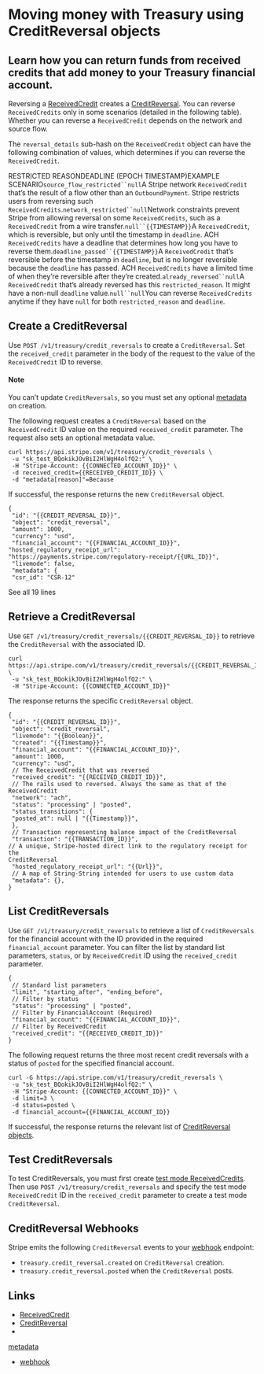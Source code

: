 # Moving money with Treasury using CreditReversal objects

## Learn how you can return funds from received credits that add money to your Treasury financial account.

Reversing a
[ReceivedCredit](https://docs.stripe.com/api/treasury/received_credits) creates
a [CreditReversal](https://docs.stripe.com/api/treasury/credit_reversals). You
can reverse `ReceivedCredits` only in some scenarios (detailed in the following
table). Whether you can reverse a `ReceivedCredit` depends on the network and
source flow.

The `reversal_details` sub-hash on the `ReceivedCredit` object can have the
following combination of values, which determines if you can reverse the
`ReceivedCredit`.

RESTRICTED REASONDEADLINE (EPOCH TIMESTAMP)EXAMPLE
SCENARIO`source_flow_restricted``null`A Stripe network `ReceivedCredit` that’s
the result of a flow other than an `OutboundPayment`. Stripe restricts users
from reversing such `ReceivedCredits`.`network_restricted``null`Network
constraints prevent Stripe from allowing reversal on some `ReceivedCredits`,
such as a `ReceivedCredit` from a wire transfer.`null``{{TIMESTAMP}}`A
`ReceivedCredit`, which is reversible, but only until the timestamp in
`deadline`. ACH `ReceivedCredits` have a deadline that determines how long you
have to reverse them.`deadline_passed``{{TIMESTAMP}}`A `ReceivedCredit` that’s
reversible before the timestamp in `deadline`, but is no longer reversible
because the `deadline` has passed. ACH `ReceivedCredits` have a limited time of
when they’re reversible after they’re created.`already_reversed``null`A
`ReceivedCredit` that’s already reversed has this `restricted_reason`. It might
have a non-null `deadline` value.`null``null`You can reverse `ReceivedCredits`
anytime if they have `null` for both `restricted_reason` and `deadline`.
## Create a CreditReversal

Use `POST /v1/treasury/credit_reversals` to create a `CreditReversal`. Set the
`received_credit` parameter in the body of the request to the value of the
`ReceivedCredit` ID to reverse.

#### Note

You can’t update `CreditReversals`, so you must set any optional
[metadata](https://docs.stripe.com/api/treasury/credit_reversals/create#create_credit_reversal-metadata)
on creation.

The following request creates a `CreditReversal` based on the `ReceivedCredit`
ID value on the required `received_credit` parameter. The request also sets an
optional metadata value.

```
curl https://api.stripe.com/v1/treasury/credit_reversals \
 -u "sk_test_BQokikJOvBiI2HlWgH4olfQ2:" \
 -H "Stripe-Account: {{CONNECTED_ACCOUNT_ID}}" \
 -d received_credit={{RECEIVED_CREDIT_ID}} \
 -d "metadata[reason]"=Because
```

If successful, the response returns the new `CreditReversal` object.

```
{
 "id": "{{CREDIT_REVERSAL_ID}}",
 "object": "credit_reversal",
 "amount": 1000,
 "currency": "usd",
 "financial_account": "{{FINANCIAL_ACCOUNT_ID}}",
"hosted_regulatory_receipt_url":
"https://payments.stripe.com/regulatory-receipt/{{URL_ID}}",
 "livemode": false,
 "metadata": {
 "csr_id": "CSR-12"
```

See all 19 lines
## Retrieve a CreditReversal

Use `GET /v1/treasury/credit_reversals/{{CREDIT_REVERSAL_ID}}` to retrieve the
`CreditReversal` with the associated ID.

```
curl https://api.stripe.com/v1/treasury/credit_reversals/{{CREDIT_REVERSAL_ID}}
\
 -u "sk_test_BQokikJOvBiI2HlWgH4olfQ2:" \
 -H "Stripe-Account: {{CONNECTED_ACCOUNT_ID}}"
```

The response returns the specific `CreditReversal` object.

```
{
 "id": "{{CREDIT_REVERSAL_ID}}",
 "object": "credit_reversal",
 "livemode": "{{Boolean}}",
 "created": "{{Timestamp}}",
 "financial_account": "{{FINANCIAL_ACCOUNT_ID}}",
 "amount": 1000,
 "currency": "usd",
 // The ReceivedCredit that was reversed
 "received_credit": "{{RECEIVED_CREDIT_ID}}",
 // The rails used to reversed. Always the same as that of the ReceivedCredit
 "network": "ach",
 "status": "processing" | "posted",
 "status_transitions": {
 "posted_at": null | "{{Timestamp}}",
 },
 // Transaction representing balance impact of the CreditReversal
 "transaction": "{{TRANSACTION_ID}}",
// A unique, Stripe-hosted direct link to the regulatory receipt for the
CreditReversal
 "hosted_regulatory_receipt_url": "{{Url}}",
 // A map of String-String intended for users to use custom data
 "metadata": {},
}
```

## List CreditReversals

Use `GET /v1/treasury/credit_reversals` to retrieve a list of `CreditReversals`
for the financial account with the ID provided in the required
`financial_account` parameter. You can filter the list by standard list
parameters, `status`, or by `ReceivedCredit` ID using the `received_credit`
parameter.

```
{
 // Standard list parameters
 "limit", "starting_after", "ending_before",
 // Filter by status
 "status": "processing" | "posted",
 // Filter by FinancialAccount (Required)
 "financial_account": "{{FINANCIAL_ACCOUNT_ID}}",
 // Filter by ReceivedCredit
 "received_credit": "{{RECEIVED_CREDIT_ID}}"
}

```

The following request returns the three most recent credit reversals with a
status of `posted` for the specified financial account.

```
curl -G https://api.stripe.com/v1/treasury/credit_reversals \
 -u "sk_test_BQokikJOvBiI2HlWgH4olfQ2:" \
 -H "Stripe-Account: {{CONNECTED_ACCOUNT_ID}}" \
 -d limit=3 \
 -d status=posted \
 -d financial_account={{FINANCIAL_ACCOUNT_ID}}
```

If successful, the response returns the relevant list of [CreditReversal
objects](https://docs.stripe.com/api/treasury/credit_reversals).

## Test CreditReversals

To test CreditReversals, you must first create [test mode
ReceivedCredits](https://docs.stripe.com/treasury/moving-money/financial-accounts/into/credit-reversals#testingrc).
Then use `POST /v1/treasury/credit_reversals` and specify the test mode
`ReceivedCredit` ID in the `received_credit` parameter to create a test mode
`CreditReversal`.

## CreditReversal Webhooks

Stripe emits the following `CreditReversal` events to your
[webhook](https://docs.stripe.com/webhooks) endpoint:

- `treasury.credit_reversal.created` on `CreditReversal` creation.
- `treasury.credit_reversal.posted` when the `CreditReversal` posts.

## Links

- [ReceivedCredit](https://docs.stripe.com/api/treasury/received_credits)
- [CreditReversal](https://docs.stripe.com/api/treasury/credit_reversals)
-
[metadata](https://docs.stripe.com/api/treasury/credit_reversals/create#create_credit_reversal-metadata)
- [webhook](https://docs.stripe.com/webhooks)